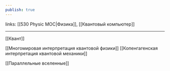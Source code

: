```yaml
---
publish: true
---
```

links: [[530 Physic MOC|Физика]], [[Квантовый компьютер]]

---

[[Квант]]

[[Многомировая интерпретация квантовой физики]]
[[Копенгагенская интерпретация квантовой механики]]

[[Параллельные вселенные]]
